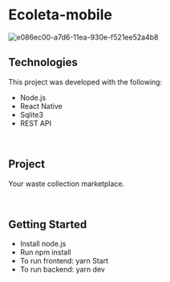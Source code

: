 # Ecoleta-mobile

![e086ec00-a7d6-11ea-930e-f521ee52a4b8](https://user-images.githubusercontent.com/49738156/86387106-ac310f00-bc60-11ea-99b6-e5790f3de0d2.jpg)

## Technologies
This project was developed with the following:
- Node.js
- React Native
- Sqlite3
- REST API

<br>

## Project
Your waste collection marketplace.

<br>

## Getting Started
- Install node.js
- Run npm install
- To run frontend: yarn Start
- To run backend: yarn dev
